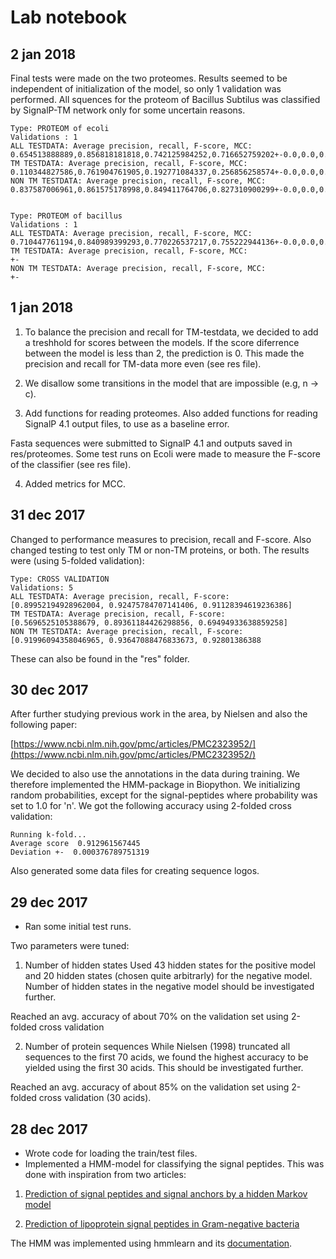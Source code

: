 # Lab notebook

## 2 jan 2018

Final tests were made on the two proteomes. Results seemed to be independent of initialization of the model, so only 1 validation was performed. All squences for the proteom of Bacillus Subtilus was classified by SignalP-TM network only for some uncertain reasons. 

```
Type: PROTEOM of ecoli
Validations : 1
ALL TESTDATA: Average precision, recall, F-score, MCC:
0.654513888889,0.856818181818,0.742125984252,0.716652759202+-0.0,0.0,0.0,0.0
TM TESTDATA: Average precision, recall, F-score, MCC:
0.110344827586,0.761904761905,0.192771084337,0.256856258574+-0.0,0.0,0.0,0.0
NON TM TESTDATA: Average precision, recall, F-score, MCC:
0.837587006961,0.861575178998,0.849411764706,0.827310900299+-0.0,0.0,0.0,0.0


Type: PROTEOM of bacillus
Validations : 1
ALL TESTDATA: Average precision, recall, F-score, MCC:
0.710447761194,0.840989399293,0.770226537217,0.755222944136+-0.0,0.0,0.0,0.0
TM TESTDATA: Average precision, recall, F-score, MCC:
+-
NON TM TESTDATA: Average precision, recall, F-score, MCC:
+-
```

## 1 jan 2018

1. To balance the precision and recall for TM-testdata, we decided to add a treshhold for scores between the models. If the score diferrence between the model is less than 2, the prediction is 0. This made the precision and recall for TM-data more even (see res file).

2. We disallow some transitions in the model that are impossible (e.g, n -> c).

3. Add functions for reading proteomes. Also added functions for reading SignalP 4.1 output files, to use as a baseline error.

Fasta sequences were submitted to SignalP 4.1 and outputs saved in res/proteomes. Some test runs on Ecoli were made to measure the F-score of the classifier (see res file).

4. Added metrics for MCC.

## 31 dec 2017

Changed to performance measures to precision, recall and F-score. Also changed testing to test only TM or non-TM proteins, or both. The results were (using 5-folded validation):
```
Type: CROSS VALIDATION
Validations: 5
ALL TESTDATA: Average precision, recall, F-score:
[0.89952194928962004, 0.92475784707141406, 0.91128394619236386]
TM TESTDATA: Average precision, recall, F-score:
[0.5696525105388679, 0.89361184426298856, 0.69494933638859258]
NON TM TESTDATA: Average precision, recall, F-score:
[0.91996094358046965, 0.93647088476833673, 0.92801386388
```
These can also be found in the "res" folder. 

## 30 dec 2017

After further studying previous work in the area, by Nielsen and also the following paper:

[https://www.ncbi.nlm.nih.gov/pmc/articles/PMC2323952/](https://www.ncbi.nlm.nih.gov/pmc/articles/PMC2323952/)

We decided to also use the annotations in the data during training. We therefore implemented the HMM-package in Biopython. We initializing random probabilities, except for the signal-peptides where probability was set to 1.0 for 'n'. We got the following accuracy using 2-folded cross validation:

```
Running k-fold...
Average score  0.912961567445
Deviation +-  0.000376789751319
```

Also generated some data files for creating sequence logos.

## 29 dec 2017
* Ran some initial test runs. 

Two parameters were tuned:

1. Number of hidden states
Used 43 hidden states for the positive model and 20 hidden states (chosen quite arbitrarly) for the negative model.
Number of hidden states in the negative model should be investigated further.

Reached an avg. accuracy of about 70% on the validation set using 2-folded cross validation

2. Number of protein sequences 
While Nielsen (1998) truncated all sequences to the first 70 acids, we found the highest accuracy to be yielded using the
first 30 acids. This should be investigated further.

Reached an avg. accuracy of about 85% on the validation set using 2-folded cross validation (30 acids).

## 28 dec 2017

* Wrote code for loading the train/test files.
* Implemented a HMM-model for classifying the signal peptides. 
This was done with inspiration from two articles:

1. [Prediction of signal peptides and signal anchors by a hidden Markov model](https://www.aaai.org/Papers/ISMB/1998/ISMB98-015.pdf)

2. [Prediction of lipoprotein signal peptides in Gram-negative bacteria
](https://www.ncbi.nlm.nih.gov/pmc/articles/PMC2323952)

The HMM was implemented using hmmlearn and its [documentation](http://hmmlearn.readthedocs.io/en/latest/tutorial.html).
